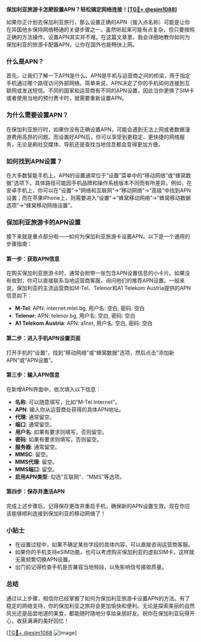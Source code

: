 **保加利亚旅游卡怎麽設置APN？轻松搞定网络连接！[[TG💪+ @esim1088](https://t.me/s/esim1088)]**

如果你正计划去保加利亚旅行，那么设置正确的APN（接入点名称）可能是让你在异国他乡保持网络畅通的关键步骤之一。虽然听起来可能有点复杂，但只要按照正确的方法操作，设置APN其实并不难。在这篇文章里，我会详细地教你如何为保加利亚的旅游卡配置APN，让你在国外也能畅快上网。

### 什么是APN？

首先，让我们了解一下APN是什么。APN是手机与运营商之间的桥梁，用于指定手机通过哪个路径访问外部网络。简单来说，APN决定了你的手机如何连接到互联网或发送短信。不同的国家和运营商有不同的APN设置，因此当你更换了SIM卡或者使用当地的预付费卡时，就需要重新设置APN。

### 为什么需要设置APN？

在保加利亚旅行时，如果你没有正确设置APN，可能会遇到无法上网或者数据漫游费用高昂的问题。而设置好APN后，你可以享受到更稳定、更快捷的网络服务，无论是刷社交媒体、导航还是查找当地信息都会变得更加方便。

### 如何找到APN设置？

在大多数智能手机上，APN的设置通常位于“设置”菜单中的“移动网络”或“蜂窝数据”选项下。具体路径可能因手机品牌和操作系统版本不同而有所差异。例如，在安卓手机上，你可以在“设置”→“网络和互联网”→“移动网络”→“高级”中找到APN设置；而在苹果iPhone上，则需要进入“设置”→“蜂窝移动网络”→“蜂窝移动数据选项”→“蜂窝移动网络设置”。

### 保加利亚旅游卡的APN设置

接下来就是重点部分啦——如何为保加利亚旅游卡设置APN。以下是一个通用的步骤指南：

#### 第一步：获取APN信息
在购买保加利亚旅游卡时，通常会附带一张包含APN设置信息的小卡片。如果没有收到，你可以直接联系当地运营商客服，询问他们的推荐APN设置。一般来说，保加利亚的主流运营商如M-Tel、Telenor和A1 Telekom Austria提供的APN信息如下：
- **M-Tel**: APN: internet.mtel.bg, 用户名: 空白, 密码: 空白
- **Telenor**: APN: telenor.bg, 用户名: 空白, 密码: 空白
- **A1 Telekom Austria**: APN: a1net, 用户名: 空白, 密码: 空白

#### 第二步：进入手机APN设置页面
打开手机的“设置”，找到“移动网络”或“蜂窝数据”选项，然后点击“添加新APN”或“APN设置”。

#### 第三步：输入APN信息
在新增APN界面中，依次填入以下信息：
- **名称**: 可以随意填写，比如“M-Tel Internet”。
- **APN**: 输入你从运营商处获得的具体APN地址。
- **代理**: 通常留空。
- **端口**: 通常留空。
- **用户名**: 如果有要求则填写，否则留空。
- **密码**: 如果有要求则填写，否则留空。
- **服务器**: 通常留空。
- **MMSC**: 留空。
- **MMS代理**: 留空。
- **MMS端口**: 留空。
- **启用APN类型**: 勾选“互联网”、“MMS”等选项。

#### 第四步：保存并激活APN
完成上述步骤后，记得保存更改并重启手机，确保新的APN设置生效。现在你应该能够顺利连接到保加利亚的移动网络了！

### 小贴士

- 在设置过程中，如果不确定某些字段的具体内容，可以直接咨询运营商客服。
- 如果你的手机支持eSIM功能，也可以考虑购买保加利亚的虚拟SIM卡，这样就无需频繁切换APN设置。
- 出门前记得检查手机是否兼容当地频段，以免影响信号接收质量。

### 总结

通过以上步骤，相信你已经掌握了如何为保加利亚旅游卡设置APN的方法。有了稳定的网络支持，你的保加利亚之旅将会更加愉快和便利。无论是探索美丽的自然风光还是品尝地道的美食，都能随时随地分享给亲朋好友。祝你在保加利亚玩得开心，收获满满的美好回忆！

[[TG💪+ @esim1088](https://t.me/s/esim1088) ![Image](https://i.postimg.cc/4NQfJmqS/Snipaste-2025-05-13-00-14-12.png)]